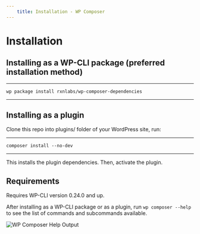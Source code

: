 ```yaml
---
    title: Installation - WP Composer
---
```

# Installation

## Installing as a WP-CLI package (preferred installation method)
---
    wp package install rxnlabs/wp-composer-dependencies
---

## Installing as a plugin

Clone this repo into plugins/ folder of your WordPress site, run:

---
    composer install --no-dev
---

This installs the plugin dependencies. Then, activate the plugin.

## Requirements

Requires WP-CLI version 0.24.0 and up.

After installing as a WP-CLI package or as a plugin, run `wp composer --help` to see the list of commands and subcommands available.

![WP Composer Help Output](../images/wp-composer-help.png)